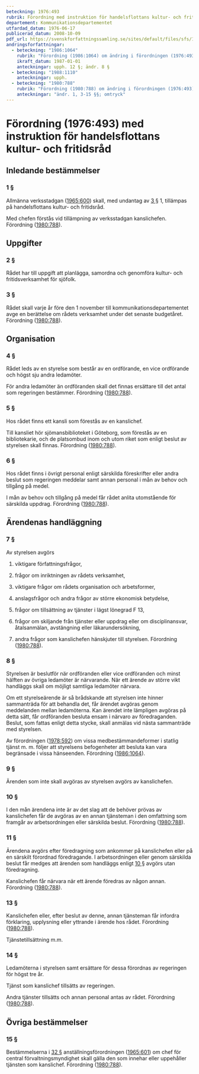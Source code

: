 ```yaml
---
beteckning: 1976:493
rubrik: Förordning med instruktion för handelsflottans kultur- och fritidsråd
departement: Kommunikationsdepartementet
utfardad_datum: 1976-06-17
publicerad_datum: 2008-10-09
pdf_url: https://svenskforfattningssamling.se/sites/default/files/sfs/1976-06/SFS1976-493.pdf
andringsforfattningar:
  - beteckning: "1986:1064"
    rubrik: "Förordning (1986:1064) om ändring i förordningen (1976:493) med instruktion för handelsflottans kultur- och fritidsråd"
    ikraft_datum: 1987-01-01
    anteckningar: upph. 12 §; ändr. 8 §
  - beteckning: "1988:1110"
    anteckningar: upph.
  - beteckning: "1980:788"
    rubrik: "Förordning (1980:788) om ändring i förordningen (1976:493) med instruktion för handelsflottans kultur- och fritidsråd"
    anteckningar: "ändr. 1, 3-15 §§; omtryck"
---
```


# Förordning (1976:493) med instruktion för handelsflottans kultur- och fritidsråd

## Inledande bestämmelser

### 1 §

Allmänna verksstadgan ([1965:600](https://selex.se/eli/sfs/1965/600)) skall, med undantag av [3 §](#3) 1, tillämpas på handelsflottans kultur- och fritidsråd.

Med chefen förstås vid tillämpning av verksstadgan kanslichefen. Förordning ([1980:788](https://selex.se/eli/sfs/1980/788)).

## Uppgifter

### 2 §

Rådet har till uppgift att planlägga, samordna och genomföra kultur- och fritidsverksamhet för sjöfolk.

### 3 §

Rådet skall varje år före den 1 november till kommunikationsdepartementet avge en berättelse om rådets verksamhet under det senaste budgetåret. Förordning ([1980:788](https://selex.se/eli/sfs/1980/788)).

## Organisation

### 4 §

Rådet leds av en styrelse som består av en ordförande, en vice ordförande och högst sju andra ledamöter.

För andra ledamöter än ordföranden skall det finnas ersättare till det antal som regeringen bestämmer. Förordning ([1980:788](https://selex.se/eli/sfs/1980/788)).

### 5 §

Hos rådet finns ett kansli som förestås av en kanslichef.

Till kansliet hör sjömansbiblioteket i Göteborg, som förestås av en bibliotekarie, och de platsombud inom och utom riket som enligt beslut av styrelsen skall finnas. Förordning ([1980:788](https://selex.se/eli/sfs/1980/788)).

### 6 §

Hos rådet finns i övrigt personal enligt särskilda föreskrifter eller andra beslut som regeringen meddelar samt annan personal i mån av behov och tillgång på medel.

I mån av behov och tillgång på medel får rådet anlita utomstående för särskilda uppdrag. Förordning ([1980:788](https://selex.se/eli/sfs/1980/788)).

## Ärendenas handläggning

### 7 §

Av styrelsen avgörs

1. viktigare författningsfrågor,

2. frågor om inriktningen av rådets verksamhet,

3. viktigare frågor om rådets organisation och arbetsformer,

4. anslagsfrågor och andra frågor av större ekonomisk betydelse,

5. frågor om tillsättning av tjänster i lägst lönegrad F 13,

6. frågor om skiljande från tjänster eller  uppdrag eller om disciplinansvar, åtalsanmälan, avstängning eller läkarundersökning,

7. andra frågor som kanslichefen hänskjuter till styrelsen. Förordning ([1980:788](https://selex.se/eli/sfs/1980/788)).

### 8 §

Styrelsen är beslutför när ordföranden eller vice ordföranden och minst hälften av övriga ledamöter är närvarande. När ett ärende av större vikt handläggs skall om möjligt samtliga ledamöter närvara.

Om ett styrelseärende är så brådskande att styrelsen inte hinner sammanträda för att behandla det, får ärendet avgöras genom meddelanden mellan ledamöterna. Kan ärendet inte lämpligen avgöras på detta sätt, får ordföranden besluta ensam i närvaro av föredraganden. Beslut, som fattas enligt detta stycke, skall anmälas vid nästa sammanträde med styrelsen.

Av förordningen ([1978:592](https://selex.se/eli/sfs/1978/592)) om vissa medbestämmandeformer i statlig tjänst m. m. följer att styrelsens befogenheter att besluta kan vara begränsade i vissa hänseenden. Förordning ([1986:1064](https://selex.se/eli/sfs/1986/1064)).

### 9 §

Ärenden som inte skall avgöras av styrelsen avgörs av kanslichefen.

### 10 §

I den mån ärendena inte är av det slag att de behöver prövas av kanslichefen får de avgöras av en annan tjänsteman i den omfattning som framgår av arbetsordningen eller särskilda beslut. Förordning ([1980:788](https://selex.se/eli/sfs/1980/788)).

### 11 §

Ärendena avgörs efter föredragning som ankommer på kanslichefen eller på en särskilt förordnad föredragande. I arbetsordningen eller genom särskilda beslut får medges att ärenden som handläggs enligt [10 §](#10) avgörs utan föredragning.

Kanslichefen får närvara när ett ärende föredras av någon annan. Förordning ([1980:788](https://selex.se/eli/sfs/1980/788)).

### 13 §

Kanslichefen eller, efter beslut av denne, annan tjänsteman får infordra förklaring, upplysning eller yttrande i ärende hos rådet. Förordning ([1980:788](https://selex.se/eli/sfs/1980/788)).

Tjänstetillsättning m.m.

### 14 §

Ledamöterna i styrelsen samt ersättare för dessa förordnas av regeringen för högst tre år.

Tjänst som kanslichef tillsätts av regeringen.

Andra tjänster tillsätts och annan personal antas av rådet. Förordning ([1980:788](https://selex.se/eli/sfs/1980/788)).

## Övriga bestämmelser

### 15 §

Bestämmelserna i [32 §](#32) anställningsförordningen ([1965:601](https://selex.se/eli/sfs/1965/601)) om chef för central förvaltningsmyndighet skall gälla den som innehar eller uppehåller tjänsten som kanslichef. Förordning ([1980:788](https://selex.se/eli/sfs/1980/788)).